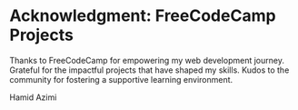 # Acknowledgment: FreeCodeCamp Projects
Thanks to FreeCodeCamp for empowering my web development journey. Grateful for the impactful projects that have shaped my skills. Kudos to the community for fostering a supportive learning environment.

Hamid Azimi